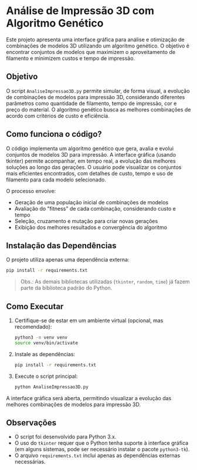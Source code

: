 # Análise de Impressão 3D com Algoritmo Genético

Este projeto apresenta uma interface gráfica para análise e otimização de combinações de modelos 3D utilizando um algoritmo genético. O objetivo é encontrar conjuntos de modelos que maximizem o aproveitamento de filamento e minimizem custos e tempo de impressão.

## Objetivo
O script `AnaliseImpressao3D.py` permite simular, de forma visual, a evolução de combinações de modelos para impressão 3D, considerando diferentes parâmetros como quantidade de filamento, tempo de impressão, cor e preço do material. O algoritmo genético busca as melhores combinações de acordo com critérios de custo e eficiência.

## Como funciona o código?
O código implementa um algoritmo genético que gera, avalia e evolui conjuntos de modelos 3D para impressão. A interface gráfica (usando tkinter) permite acompanhar, em tempo real, a evolução das melhores soluções ao longo das gerações. O usuário pode visualizar os conjuntos mais eficientes encontrados, com detalhes de custo, tempo e uso de filamento para cada modelo selecionado.

O processo envolve:
- Geração de uma população inicial de combinações de modelos
- Avaliação do "fitness" de cada combinação, considerando custo e tempo
- Seleção, cruzamento e mutação para criar novas gerações
- Exibição dos melhores resultados e convergência do algoritmo

## Instalação das Dependências
O projeto utiliza apenas uma dependência externa:

```bash
pip install -r requirements.txt
```

> Obs.: As demais bibliotecas utilizadas (`tkinter`, `random`, `time`) já fazem parte da biblioteca padrão do Python.

## Como Executar
1. Certifique-se de estar em um ambiente virtual (opcional, mas recomendado):
   ```bash
   python3 -m venv venv
   source venv/bin/activate
   ```
2. Instale as dependências:
   ```bash
   pip install -r requirements.txt
   ```
3. Execute o script principal:
   ```bash
   python AnaliseImpressao3D.py
   ```

A interface gráfica será aberta, permitindo visualizar a evolução das melhores combinações de modelos para impressão 3D.

## Observações
- O script foi desenvolvido para Python 3.x.
- O uso do `tkinter` requer que o Python tenha suporte à interface gráfica (em alguns sistemas, pode ser necessário instalar o pacote `python3-tk`).
- O arquivo `requirements.txt` inclui apenas as dependências externas necessárias.
